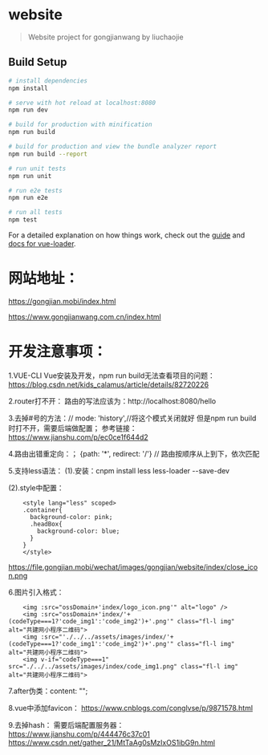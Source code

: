 # website

> Website project for gongjianwang by liuchaojie

## Build Setup

``` bash
# install dependencies
npm install

# serve with hot reload at localhost:8080
npm run dev

# build for production with minification
npm run build

# build for production and view the bundle analyzer report
npm run build --report

# run unit tests
npm run unit

# run e2e tests
npm run e2e

# run all tests
npm test
```

For a detailed explanation on how things work, check out the [guide](http://vuejs-templates.github.io/webpack/) and [docs for vue-loader](http://vuejs.github.io/vue-loader).

# 网站地址：

https://gongjian.mobi/index.html

https://www.gongjianwang.com.cn/index.html


# 开发注意事项：

1.VUE-CLI Vue安装及开发，npm run build无法查看项目的问题：
https://blog.csdn.net/kids_calamus/article/details/82720226

2.router打不开：
路由的写法应该为：http://localhost:8080/hello

3.去掉#号的方法：// mode: 'history',//将这个模式关闭就好  但是npm run build时打不开，需要后端做配置；
参考链接：https://www.jianshu.com/p/ec0ce1f644d2

4.路由出错重定向：；
{path: '*', redirect: '/'} // 路由按顺序从上到下，依次匹配

5.支持less语法：
(1).安装：cnpm install less less-loader --save-dev

(2).style中配置：

```
    <style lang="less" scoped>
    .container{
      background-color: pink;
      .headBox{
        background-color: blue;
      }
    }
    </style>
```

https://file.gongjian.mobi/wechat/images/gongjian/website/index/close_icon.png

6.图片引入格式：
```
    <img :src="ossDomain+'index/logo_icon.png'" alt="logo" />
    <img :src="ossDomain+'index/'+(codeType===1?'code_img1':'code_img2')+'.png'" class="fl-l img" alt="共建网小程序二维码">
    <img :src="'./../../assets/images/index/'+(codeType===1?'code_img1':'code_img2')+'.png'" class="fl-l img" alt="共建网小程序二维码">
    <img v-if="codeType===1"  src="./../../assets/images/index/code_img1.png" class="fl-l img" alt="共建网小程序二维码">
```

7.after伪类：content: "";

8.vue中添加favicon：
https://www.cnblogs.com/conglvse/p/9871578.html

9.去掉hash：
需要后端配置服务器：
https://www.jianshu.com/p/444476c37c01
https://www.csdn.net/gather_21/MtTaAg0sMzIxOS1ibG9n.html
